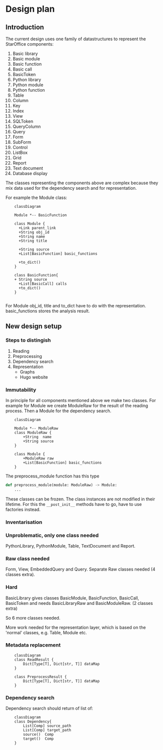# Design plan
## Introduction
The current design uses one family of datastructures to represent the StarOffice components:
1. Basic library
2. Basic module
3. Basic function
4. Basic call
5. BasicToken
4. Python library
5. Python module
6. Python function
7. Table
8. Column
9. Key
10. Index
11. View
11. SQLToken
12. QueryColumn
13. Query
14. Form
15. SubForm
16. Control
17. ListBox
18. Grid
19. Report
20. Text document
21. Database display

The classes representing the components above are complex because they mix data used for the dependency search and for representation. 

For example the Module class:
```mermaid
    classDiagram
    
    Module *-- BasicFunction

    class Module {
      +Link parent_link
      +String obj_id
      +String name
      +String title

      +String source
      +List[BasicFunction] basic_functions

      +to_dict()
    }

    class BasicFunction{
    + String source
      +List[BasicCall] calls
      +to_dict()
    }
            

```
For Module obj_id, title and to_dict have to do with the representation. basic_functions stores the analysis result.

## New design setup 
### Steps to distingish
1. Reading 
2. Preprocessing
3. Dependency search
4. Representation
    * Graphs
    * Hugo website


### Immutability
In principle for all components mentioned above we make two classes. For example for Module we create ModuleRaw for the result of the reading process. Then a Module for the dependency search.
```mermaid
    classDiagram
    
    Module *-- ModuleRaw
    class ModuleRaw {
        +String  name
        +String source
    }

    class Module {
        +ModuleRaw raw
        +List[BasicFunction] basic_functions
    }

```

The preprocess_module function has this type
```python
def preprocess_module(module: ModuleRaw) -> Module:
    ...

```
These classes can be frozen. The class instances are not modified in their lifetime.
For this the ```__post_init__``` methods have to go, have to use factories instead.

### Inventarisation 
### Unproblematic, only one class needed
PythonLibrary, PythonModule, Table, TextDocument and Report.
### Raw class needed
Form, View, EmbeddedQuery and Query.
Separate Raw classes needed (4 classes extra).
### Hard
BasicLibrary gives classes
BasicModule, BasicFunction, BasicCall, BasicToken
and needs BasicLibraryRaw and BasicModuleRaw.
(2 classes extra)

So 6 more classes needed.

More work needed for the representation layer, which is based on the 'normal' classes, e.g. Table, Module etc.

### Metadata replacement
```mermaid
    classDiagram
    class ReadResult {
        Dict[Type[T], Dict[str, T]] dataMap
    }

    class PreprocessResult {
        Dict[Type[T], Dict[str, T]] dataMap
    }
```

### Dependency search
Dependency search should return of list of:
```mermaid
    classDiagram
    class Dependency{
        List[Comp] source_path
        List[Comp] target_path
        source()  Comp
        target()  Comp
    }
